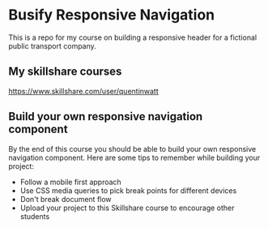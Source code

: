 # Busify Responsive Navigation
This is a repo for my course on building a responsive header for a fictional public transport company.

## My skillshare courses
https://www.skillshare.com/user/quentinwatt

## Build your own responsive navigation component
By the end of this course you should be able to build your own responsive navigation component. Here are some tips to remember while building your project:
- Follow a mobile first approach
- Use CSS media queries to pick break points for different devices
- Don't break document flow
- Upload your project to this Skillshare course to encourage other students
